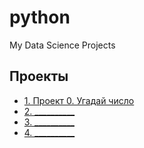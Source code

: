 # python
My Data Science Projects

## Проекты  
* [1. Проект 0. Угадай число](https://github.com/Vinnezor/python/blob/develop/project_0/README.md#Проект-0-угадай-число)  
* [2. __________]()  
* [3. __________]()  
* [4. __________]()  
